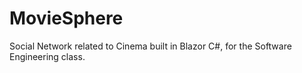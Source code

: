 # MovieSphere
Social Network related to Cinema built in Blazor C#, for the Software Engineering class.
